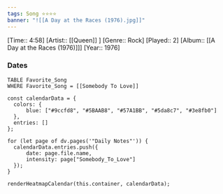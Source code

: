 ```yaml
---
tags: Song ⭐⭐⭐⭐ 
banner: "![[A Day at the Races (1976).jpg]]"
---
```

[Time:: 4:58]
[Artist:: [[Queen]] ]
[Genre:: Rock]
[Played:: 2]
[Album:: [[A Day at the Races (1976)]]]
[Year:: 1976]
### Dates
````dataview
TABLE Favorite_Song
WHERE Favorite_Song = [[Somebody To Love]]
````
  ```dataviewjs
const calendarData = { 
	colors: { 
		blue: ["#9ccfd8", "#5BAAB8", "#57A1BB", "#5da8c7", "#3e8fb0"] 
	}, 
	entries: [] 
}; 

for (let page of dv.pages('"Daily Notes"')) { 
	calendarData.entries.push({ 
		date: page.file.name, 
		intensity: page["Somebody_To_Love"]
	}); 
} 

renderHeatmapCalendar(this.container, calendarData);
```
